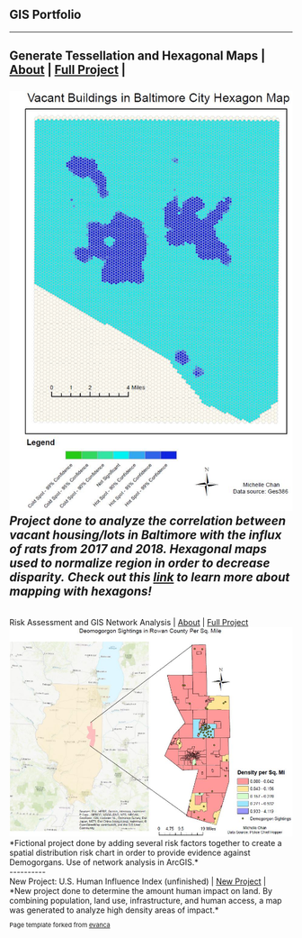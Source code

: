 ## GIS Portfolio
---
Generate Tessellation and Hexagonal Maps | <a href="/gisprojects/index">About</a> | <a href="pdf/lab5part1a-merged.pdf">Full Project</a> |
<br><br>
<img src="images/ya2.JPG"/>
<br>
*Project done to analyze the correlation between vacant housing/lots in Baltimore with the influx of rats from 2017 and 2018. Hexagonal maps used to normalize region in order to decrease disparity.*
*Check out this [link](https://www.esri.com/about/newsroom/insider/thematic-mapping-with-hexagons/ "Thematic Mapping") to learn more about mapping with hexagons!*
<br>
----------
<br>
Risk Assessment and GIS Network Analysis | <a href="/gisprojects/riskfactors">About</a> | <a href="pdf/practical2_pt1-merged.pdf">Full Project</a>  
<br>
<img src="images/practical.JPG"/>
<br>
*Fictional project done by adding several risk factors together to create a spatial distribution risk chart in order to provide evidence against Demogorgans. Use of network analysis in ArcGIS.*
<br>
----------
<br>
New Project: U.S. Human Influence Index (unfinished) | <a href="/pdf/U.S. Human Influence Index.pdf">New Project</a> |
<br>
*New project done to determine the amount human impact on land. By combining population, land use, infrastructure, and human access, a map was generated to analyze high density areas of impact.*
<br>
<p style="font-size:11px">Page template forked from <a href="https://github.com/evanca/quick-portfolio">evanca</a></p>

